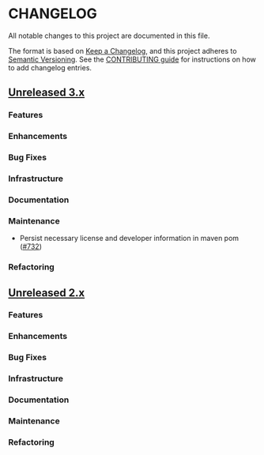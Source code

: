 # CHANGELOG
All notable changes to this project are documented in this file.

The format is based on [Keep a Changelog](https://keepachangelog.com/en/1.0.0/), and this project adheres to [Semantic Versioning](https://semver.org/spec/v2.0.0.html). 
See the [CONTRIBUTING guide](./CONTRIBUTING.md#Changelog) for instructions on how to add changelog entries.

## [Unreleased 3.x](https://github.com/opensearch-project/geospatial/compare/main...HEAD)
### Features
### Enhancements
### Bug Fixes
### Infrastructure
### Documentation
### Maintenance
* Persist necessary license and developer information in maven pom ([#732](https://github.com/opensearch-project/geospatial/pull/732))
### Refactoring

## [Unreleased 2.x](https://github.com/opensearch-project/geospatial/compare/2.19...2.x)
### Features
### Enhancements
### Bug Fixes
### Infrastructure
### Documentation
### Maintenance
### Refactoring
